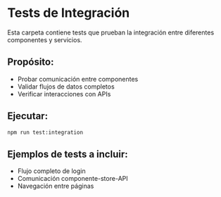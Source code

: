# Tests de Integración

Esta carpeta contiene tests que prueban la integración entre diferentes componentes y servicios.

## Propósito:
- Probar comunicación entre componentes
- Validar flujos de datos completos
- Verificar interacciones con APIs

## Ejecutar:
```bash
npm run test:integration
```

## Ejemplos de tests a incluir:
- Flujo completo de login
- Comunicación componente-store-API
- Navegación entre páginas

